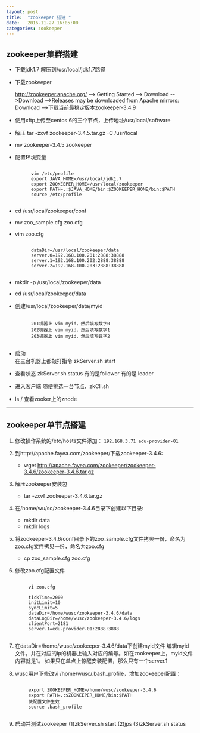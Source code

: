 ```yaml
---
layout: post
title:  "zookeeper 搭建 "
date:   2016-11-27 16:05:00
categories: zookeeper
---
```


## zookeeper集群搭建

- 下载jdk1.7
	解压到/usr/local/jdk1.7路径
- 下载zookeeper

	http://zookeeper.apache.org/ 
	--> Getting Started 
	--> Download 
	-->Download
	-->Releases may be downloaded from Apache mirrors: Download
	-->下载当前最稳定版本zookeeper-3.4.9

- 使用xftp上传至centos 6的三个节点，上传地址/usr/local/software
- 解压 tar -zxvf zookeeper-3.4.5.tar.gz -C /usr/local
- mv zookeeper-3.4.5 zookeeper
- 配置环境变量
	<pre><code>
		vim /etc/profile
		export JAVA_HOME=/usr/local/jdk1.7
		export ZOOKEEPER_HOME=/usr/local/zookeeper
		export PATH=.:$JAVA_HOME/bin:$ZOOKEEPER_HOME/bin:$PATH
		source /etc/profile
	</code></pre>	
- cd /usr/local/zookeeper/conf
- mv zoo_sample.cfg zoo.cfg
- vim zoo.cfg
	<pre><code>
		dataDir=/usr/local/zookeeper/data
		server.0=192.168.100.201:2888:38888
		server.1=192.168.100.202:2888:38888
		server.2=192.168.100.203:2888:38888
	</code></pre>	
- mkdir -p /usr/local/zookeeper/data
- cd /usr/local/zookeeper/data
- 创建/usr/local/zookeeper/data/myid
	<pre><code>
		201机器上 vim myid，然后填写数字0
		202机器上 vim myid，然后填写数字1
		203机器上 vim myid，然后填写数字2
	</code></pre>	
- 启动	
	在三台机器上都敲打指令 zkServer.sh start	
	
- 查看状态
	 zkServer.sh status
	 有的是follower 有的是 leader

- 进入客户端
	随便挑选一台节点，zkCli.sh
- ls / 	查看zooker上的znode

---


## zookeeper单节点搭建
1. 修改操作系统的/etc/hosts文件添加：
	```192.168.3.71 edu-provider-01```
2. 到http://apache.fayea.com/zookeeper/下载zookeeper-3.4.6:
	- wget http://apache.fayea.com/zookeeper/zookeeper-3.4.6/zookeeper-3.4.6.tar.gz
3. 解压zookeeper安装包
	- tar -zxvf zookeeper-3.4.6.tar.gz
4. 在/home/wu/sc/zookeeper-3.4.6目录下创建以下目录:
	- mkdir data
	- mkdir logs
5. 将zookeeper-3.4.6/conf目录下的zoo_sample.cfg文件拷贝一份，命名为zoo.cfg文件拷贝一份，命名为zoo.cfg
	- cp zoo_sample.cfg zoo.cfg
6. 修改zoo.cfg配置文件
	<pre><code>
		vi zoo.cfg
		
		tickTime=2000
		initLimit=10
		syncLimit=5
		dataDir=/home/wusc/zookeeper-3.4.6/data
		dataLogDir=/home/wusc/zookeeper-3.4.6/logs
		clientPort=2181
		server.1=edu-provider-01:2888:3888
	</pre></code>	

7. 在dataDir=/home/wusc/zookeeper-3.4.6/data下创建myid文件
	编辑myid文件，并在对应的ip的机器上输入对应的编号。如在zookeeper上，myid文件内容就是1。
	如果只在单点上惊醒安装配置，那么只有一个server.1
8. wusc用户下修改vi /home/wusc/.bash_profile，增加zookeeper配置：
	<pre><code>
		export ZOOKEEPER_HOME=/home/wusc/zookeeper-3.4.6
		export PATH=.:$ZOOKEEPER_HOME/bin:$PATH
		使配置文件生效
		source .bash_profile
	</pre></code>
9. 启动并测试zookeeper
	(1)zkServer.sh start
	(2)jps
	(3)zkServer.sh status
	
